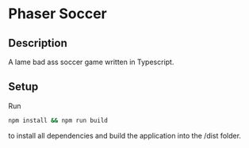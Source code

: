 # Phaser Soccer

## Description

A lame bad ass soccer game written in Typescript.

## Setup

Run

```sh
npm install && npm run build
```

to install all dependencies and build the application into the /dist folder.
